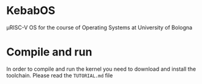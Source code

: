# KebabOS

μRISC-V OS for the course of Operating Systems at University of Bologna

# Compile and run

In order to compile and run the kernel you need to download and install the
toolchain. Please read the `TUTORIAL.md` file
